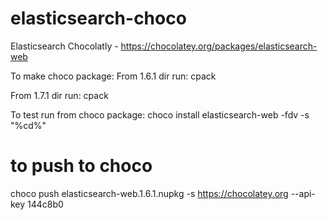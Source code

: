 # elasticsearch-choco
Elasticsearch Chocolatly - https://chocolatey.org/packages/elasticsearch-web

To make choco package:
From 1.6.1 dir run: cpack

From 1.7.1 dir run: cpack

To test run from choco package:
choco install elasticsearch-web -fdv -s "%cd%"



# to push to choco 

choco push elasticsearch-web.1.6.1.nupkg -s https://chocolatey.org --api-key 144c8b0

